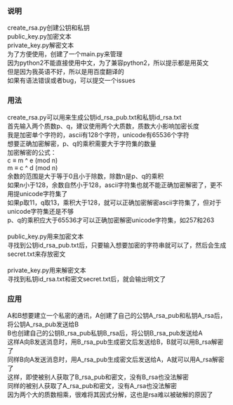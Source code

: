 ### 说明
create_rsa.py创建公钥和私钥<br>
public_key.py加密文本<br>
private_key.py解密文本<br>
为了方便使用，创建了一个main.py来管理<br>
因为python2不能直接使用中文，为了兼容python2，所以提示都是用英文<br>
但是因为我英语不好，所以是用百度翻译的<br>
如果有语法错误或者bug，可以提交一个issues<br>
### 用法
create_rsa.py可以用来生成公钥id_rsa_pub.txt和私钥id_rsa.txt<br>
首先输入两个质数p、q，建议使用两个大质数，质数大小影响加密长度<br>
我是加密单个字符的，ascii有128个字符，unicode有65536个字符<br>
想要正确加密解密，p、q的乘积需要大于字符集的数量<br>
加密解密的公式：<br>
c ≡ m ^ e (mod n)<br>
m ≡ c ^ d (mod n)<br>
余数的范围是大于等于0且小于除数，除数n是p、q的乘积<br>
如果n小于128，余数自然小于128，ascii字符集也就不能正确加密解密了，更不用提unicode字符集了<br>
如果p取11，q取13，乘积大于128，就可以正确加密解密ascii字符集了，但对于unicode字符集还是不够<br>
p、q的乘积应大于65536才可以正确加密解密unicode字符集，如257和263<br>
<br>
public_key.py用来加密文本<br>
寻找到公钥id_rsa_pub.txt后，只要输入想要加密的字符串就可以了，然后会生成secret.txt来存放密文<br>
<br>
private_key.py用来解密文本<br>
寻找到私钥id_rsa.txt和密文secret.txt后，就会输出明文了<br>
### 应用
A和B想要建立一个私密的通讯，A创建了自己的公钥A_rsa_pub和私钥A_rsa后，将公钥A_rsa_pub发送给B<br>
B也创建自己的公钥B_rsa_pub私钥B_rsa后，将公钥B_rsa_pub发送给A<br>
这样A向B发送消息时，用B_rsa_pub生成密文后发送给B，B就可以用B_rsa解密了<br>
同样B向A发送消息时，用A_rsa_pub生成密文后发送给A，A就可以用A_rsa解密了<br>
这样，即使被别人获取了B_rsa_pub和密文，没有B_rsa也没法解密<br>
同样的被别人获取了A_rsa_pub和密文，没有A_rsa也没法解密<br>
因为两个大的质数相乘，很难将其因式分解，这也是rsa难以被破解的原因了